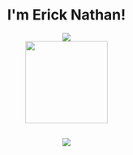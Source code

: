 <html>

<body>
<header>
 <h1 align="center">I'm Erick Nathan!</h1>
 
 <div align="center">
 <a href="https://github.com/rcknathan">
  <img src="https://github-readme-stats.vercel.app/api?username=rcknathan&show_icons=true&theme=radical"/>
 </a>
 
<br>

 <a href="https://github.com/rcknathan">
  <img height="162em" src="https://github-readme-stats.vercel.app/api/top-langs/?username=rcknathan&layout=compact&theme=radical"/>
 </a>
 </div>
  
 ##
 
<a href="mailto:ericknathan.dev@gmail.com">
<image src="https://img.shields.io/badge/Gmail-D14836?style=for-the-badge&logo=gmail&logoColor=white"/>
</a>
 
 </header>
 </body>
</html>
